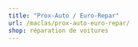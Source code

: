 ```yaml
---
title: "Prox-Auto / Euro-Repar"
url: /maclas/prox-auto-euro-repar/
shop: réparation de voitures
---
```

